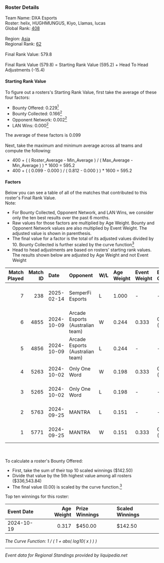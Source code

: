 ### Roster Details<br />
Team Name: DXA Esports<br />
Roster: helix, HUGHMUNGUS, Kiyo, Llamas, lucas<br />
Global Rank: [408](../../standings_global_2025_03_01.md)<br />
<br />
Region: [Asia]( ../../standings_asia_2025_03_01.md)<br />
Regional Rank: [62]( ../../standings_asia_2025_03_01.md)<br />
<br />
Final Rank Value:  579.8<br />
<br />
Final Rank Value (579.8) = Starting Rank Value (595.2) + Head To Head Adjustments (-15.4)<br />

#### Starting Rank Value<br />
To figure out a rosters's Starting Rank Value, first take the average of these four factors:<br />
- Bounty Offered: 0.229[<sup>1</sup>](#table2)
- Bounty Collected: 0.166[<sup>2</sup>](#table1)
- Opponent Network: 0.002[<sup>2</sup>](#table1)
- LAN Wins: 0.000[<sup>2</sup>](#table1)

The average of these factors is 0.099<br />
<br />
Next, take the maximum and minimum average across all teams and compute the following:<br />
- 400 + ( ( Roster_Average - Min_Average ) / ( Max_Average - Min_Average ) ) * 1600 = 595.2
- 400 + ( ( 0.099 - 0.000 ) / ( 0.812 - 0.000 ) ) * 1600 = 595.2


#### Factors<br />
Below you can see a table of all of the matches that contributed to this roster's Final Rank Value.<br />
Note:<br />

- For Bounty Collected, Opponent Network, and LAN Wins, we consider only the ten best results over the past 6 months.
- Raw values for those factors are multiplied by Age Weight. Bounty and Opponent Network values are also multiplied by Event Weight. The adjusted value is shown in parenthesis.
- The final value for a factor is the total of its adjusted values divided by 10. Bounty Collected is further scaled by the curve function[<sup>3</sup>](#curveFunction)
- Head to head adjustments are based on rosters' starting rank values. The results shown below are adjusted by Age Weight and not Event Weight
<span id="table1"></span><br />


| Match Played | Match ID | Date       | Opponent                         | W/L | Age Weight | Event Weight | Bounty Collected | Opponent Network | LAN Wins  | H2H Adj. | Roster                                 |
| -: | -: | :- | :- | :- | :- | :- | :- | :- | :- | -: | :- |
|            7 |      238 | 2025-02-14 | SemperFi Esports                 | L   | 1.000      | -            | -                | -                | -         |   -15.79 | helix, HUGHMUNGUS, Kiyo, Llamas, lucas |
|            6 |     4855 | 2024-10-09 | Arcade Esports (Australian team) | W   | 0.244      | 0.333        | 0.000 (0.000)    | 0.013 (0.001)    | 0 (0.000) |     3.73 | helix, Kiyo, lucas, prakM, Roflko      |
|            5 |     4856 | 2024-10-09 | Arcade Esports (Australian team) | L   | 0.244      | -            | -                | -                | -         |    -4.04 | helix, Kiyo, lucas, prakM, Roflko      |
|            4 |     5263 | 2024-10-02 | Only One Word                    | W   | 0.198      | 0.333        | 0.001 (0.000)    | 0.210 (0.014)    | 0 (0.000) |     3.45 | helix, Kiyo, lucas, prakM, Roflko      |
|            3 |     5265 | 2024-10-02 | Only One Word                    | L   | 0.198      | -            | -                | -                | -         |    -2.82 | helix, Kiyo, lucas, prakM, Roflko      |
|            2 |     5763 | 2024-09-25 | MANTRA                           | L   | 0.151      | -            | -                | -                | -         |    -2.35 | helix, Kiyo, lucas, prakM, Roflko      |
|            1 |     5771 | 2024-09-25 | MANTRA                           | W   | 0.151      | 0.333        | 0.000 (0.000)    | 0.153 (0.008)    | 0 (0.000) |     2.43 | helix, Kiyo, lucas, prakM, Roflko      |

<br />
<span id="table2"></span><br />
To calculate a roster's Bounty Offered:<br />

- First, take the sum of their top 10 scaled winnings ($142.50)
- Divide that value by the 5th highest value among all rosters ($336,543.84)
- The final value (0.00) is scaled by the curve function.[<sup>3</sup>](#curveFunction)

Top ten winnings for this roster:<br />

| Event Date | Age Weight | Prize Winnings | Scaled Winnings |
| :- | -: | :- | :- |
| 2024-10-19 |      0.317 | $450.00        | $142.50         |


<span id="curveFunction"></span>_The Curve Function: 1 / ( 1 + abs( log10( x ) ) )_<br />

---
_Event data for Regional Standings provided by liquipedia.net_<br />
